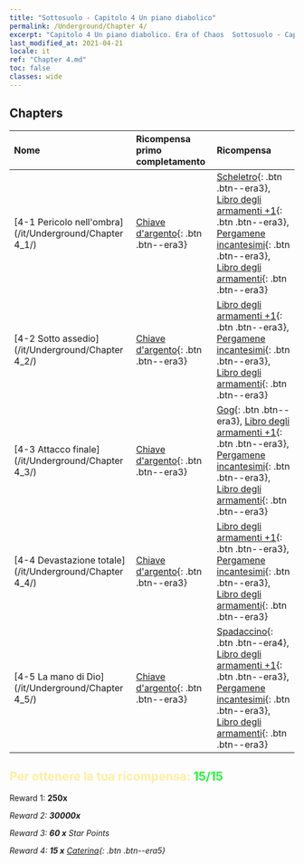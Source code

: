 ```yaml
---
title: "Sottosuolo - Capitolo 4 Un piano diabolico"
permalink: /Underground/Chapter 4/
excerpt: "Capitolo 4 Un piano diabolico. Era of Chaos  Sottosuolo - Capitolo 4. Un piano diabolico"
last_modified_at: 2021-04-21
locale: it
ref: "Chapter 4.md"
toc: false
classes: wide
---
```


## Chapters

  | Nome |  Ricompensa primo completamento | Ricompensa |
  |:------------|:------------|:------------| 
  | [4-1 Pericolo nell'ombra](/it/Underground/Chapter 4_1/) | [Chiave d'argento](/it/Items/con_693/){: .btn .btn--era3} | [Scheletro](/it/Items/unt_208/){: .btn .btn--era3}, [Libro degli armamenti +1](/it/Items/mat_25/){: .btn .btn--era3}, [Pergamene incantesimi](/it/Items/con_694/){: .btn .btn--era3}, [Libro degli armamenti](/it/Items/mat_18/){: .btn .btn--era3} |
  | [4-2 Sotto assedio](/it/Underground/Chapter 4_2/) | [Chiave d'argento](/it/Items/con_693/){: .btn .btn--era3} | [Libro degli armamenti +1](/it/Items/mat_25/){: .btn .btn--era3}, [Pergamene incantesimi](/it/Items/con_694/){: .btn .btn--era3}, [Libro degli armamenti](/it/Items/mat_18/){: .btn .btn--era3} |
  | [4-3 Attacco finale](/it/Underground/Chapter 4_3/) | [Chiave d'argento](/it/Items/con_693/){: .btn .btn--era3} | [Gog](/it/Items/unt_227/){: .btn .btn--era3}, [Libro degli armamenti +1](/it/Items/mat_25/){: .btn .btn--era3}, [Pergamene incantesimi](/it/Items/con_694/){: .btn .btn--era3}, [Libro degli armamenti](/it/Items/mat_18/){: .btn .btn--era3} |
  | [4-4 Devastazione totale](/it/Underground/Chapter 4_4/) | [Chiave d'argento](/it/Items/con_693/){: .btn .btn--era3} | [Libro degli armamenti +1](/it/Items/mat_25/){: .btn .btn--era3}, [Pergamene incantesimi](/it/Items/con_694/){: .btn .btn--era3}, [Libro degli armamenti](/it/Items/mat_18/){: .btn .btn--era3} |
  | [4-5 La mano di Dio](/it/Underground/Chapter 4_5/) | [Chiave d'argento](/it/Items/con_693/){: .btn .btn--era3} | [Spadaccino](/it/Items/unt_193/){: .btn .btn--era4}, [Libro degli armamenti +1](/it/Items/mat_25/){: .btn .btn--era3}, [Pergamene incantesimi](/it/Items/con_694/){: .btn .btn--era3}, [Libro degli armamenti](/it/Items/mat_18/){: .btn .btn--era3} |


## <span style="color: #ffeea0">Per ottenere la tua ricompensa: </span><span style="color: #27f73a">15/15</span>

 Reward 1:  **250x** <i class="fas fa-gem"/>

 Reward 2:  **30000x** <i class="fas fa-coins"/>

 Reward 3: **60 x** Star Points

 Reward 4: **15 x** [Caterina](/it/Items/her_361/){: .btn .btn--era5}

